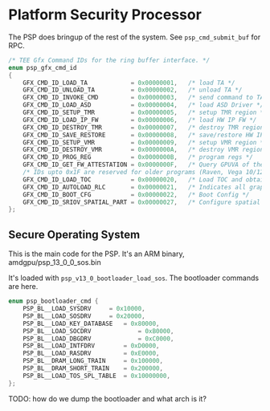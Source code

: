 # Platform Security Processor

The PSP does bringup of the rest of the system. See `psp_cmd_submit_buf` for RPC.

```C
/* TEE Gfx Command IDs for the ring buffer interface. */
enum psp_gfx_cmd_id
{
    GFX_CMD_ID_LOAD_TA            = 0x00000001,   /* load TA */
    GFX_CMD_ID_UNLOAD_TA          = 0x00000002,   /* unload TA */
    GFX_CMD_ID_INVOKE_CMD         = 0x00000003,   /* send command to TA */
    GFX_CMD_ID_LOAD_ASD           = 0x00000004,   /* load ASD Driver */
    GFX_CMD_ID_SETUP_TMR          = 0x00000005,   /* setup TMR region */
    GFX_CMD_ID_LOAD_IP_FW         = 0x00000006,   /* load HW IP FW */
    GFX_CMD_ID_DESTROY_TMR        = 0x00000007,   /* destroy TMR region */
    GFX_CMD_ID_SAVE_RESTORE       = 0x00000008,   /* save/restore HW IP FW */
    GFX_CMD_ID_SETUP_VMR          = 0x00000009,   /* setup VMR region */
    GFX_CMD_ID_DESTROY_VMR        = 0x0000000A,   /* destroy VMR region */
    GFX_CMD_ID_PROG_REG           = 0x0000000B,   /* program regs */
    GFX_CMD_ID_GET_FW_ATTESTATION = 0x0000000F,   /* Query GPUVA of the Fw Attestation DB */
    /* IDs upto 0x1F are reserved for older programs (Raven, Vega 10/12/20) */
    GFX_CMD_ID_LOAD_TOC           = 0x00000020,   /* Load TOC and obtain TMR size */
    GFX_CMD_ID_AUTOLOAD_RLC       = 0x00000021,   /* Indicates all graphics fw loaded, start RLC autoload */
    GFX_CMD_ID_BOOT_CFG           = 0x00000022,   /* Boot Config */
    GFX_CMD_ID_SRIOV_SPATIAL_PART = 0x00000027,   /* Configure spatial partitioning mode */
};
```

## Secure Operating System

This is the main code for the PSP. It's an ARM binary, amdgpu/psp_13_0_0_sos.bin

It's loaded with `psp_v13_0_bootloader_load_sos`. The bootloader commands are here.

```C
enum psp_bootloader_cmd {
	PSP_BL__LOAD_SYSDRV		= 0x10000,
	PSP_BL__LOAD_SOSDRV		= 0x20000,
	PSP_BL__LOAD_KEY_DATABASE	= 0x80000,
	PSP_BL__LOAD_SOCDRV             = 0xB0000,
	PSP_BL__LOAD_DBGDRV             = 0xC0000,
	PSP_BL__LOAD_INTFDRV		= 0xD0000,
	PSP_BL__LOAD_RASDRV		    = 0xE0000,
	PSP_BL__DRAM_LONG_TRAIN		= 0x100000,
	PSP_BL__DRAM_SHORT_TRAIN	= 0x200000,
	PSP_BL__LOAD_TOS_SPL_TABLE	= 0x10000000,
};
```

TODO: how do we dump the bootloader and what arch is it?

